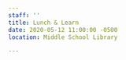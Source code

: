```yaml
---
staff: ''
title: Lunch & Learn
date: 2020-05-12 11:00:00 -0500
location: Middle School Library

---
```

